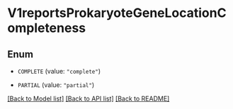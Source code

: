 # V1reportsProkaryoteGeneLocationCompleteness

## Enum


* `COMPLETE` (value: `"complete"`)

* `PARTIAL` (value: `"partial"`)


[[Back to Model list]](../README.md#documentation-for-models) [[Back to API list]](../README.md#documentation-for-api-endpoints) [[Back to README]](../README.md)


